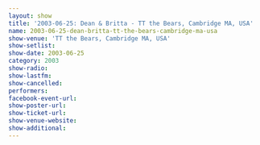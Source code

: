 ```yaml
---
layout: show
title: '2003-06-25: Dean & Britta - TT the Bears, Cambridge MA, USA'
name: 2003-06-25-dean-britta-tt-the-bears-cambridge-ma-usa
show-venue: 'TT the Bears, Cambridge MA, USA'
show-setlist: 
show-date: 2003-06-25
category: 2003
show-radio: 
show-lastfm: 
show-cancelled: 
performers: 
facebook-event-url: 
show-poster-url: 
show-ticket-url: 
show-venue-website: 
show-additional: 
---
```


